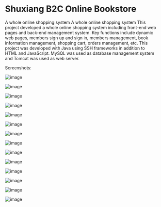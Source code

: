 # Shuxiang B2C Online Bookstore
A whole online shopping system
A whole online shopping system
This project developed a whole online shopping system including front-end web pages and back-end management system. Key functions include dynamic web pages, members sign up and sign in, members management, book information management, shopping cart, orders management, etc. This project was developed with Java using SSH frameworks in addition to HTML and JavaScript. MySQL was used as database management system and Tomcat was used as web server.

Screenshots:

![image](https://github.com/ArthurHuo/shuxiang-online-bookstore/raw/master/images/01.jpg)

![image](https://github.com/ArthurHuo/shuxiang-online-bookstore/raw/master/images/02.jpg)

![image](https://github.com/ArthurHuo/shuxiang-online-bookstore/raw/master/images/03.jpg)

![image](https://github.com/ArthurHuo/shuxiang-online-bookstore/raw/master/images/04.jpg)

![image](https://github.com/ArthurHuo/shuxiang-online-bookstore/raw/master/images/05.jpg)

![image](https://github.com/ArthurHuo/shuxiang-online-bookstore/raw/master/images/06.jpg)

![image](https://github.com/ArthurHuo/shuxiang-online-bookstore/raw/master/images/07.jpg)

![image](https://github.com/ArthurHuo/shuxiang-online-bookstore/raw/master/images/08.jpg)

![image](https://github.com/ArthurHuo/shuxiang-online-bookstore/raw/master/images/09.jpg)

![image](https://github.com/ArthurHuo/shuxiang-online-bookstore/raw/master/images/10.jpg)

![image](https://github.com/ArthurHuo/shuxiang-online-bookstore/raw/master/images/11.jpg)

![image](https://github.com/ArthurHuo/shuxiang-online-bookstore/raw/master/images/12.jpg)

![image](https://github.com/ArthurHuo/shuxiang-online-bookstore/raw/master/images/13.jpg)

![image](https://github.com/ArthurHuo/shuxiang-online-bookstore/raw/master/images/14.jpg)
